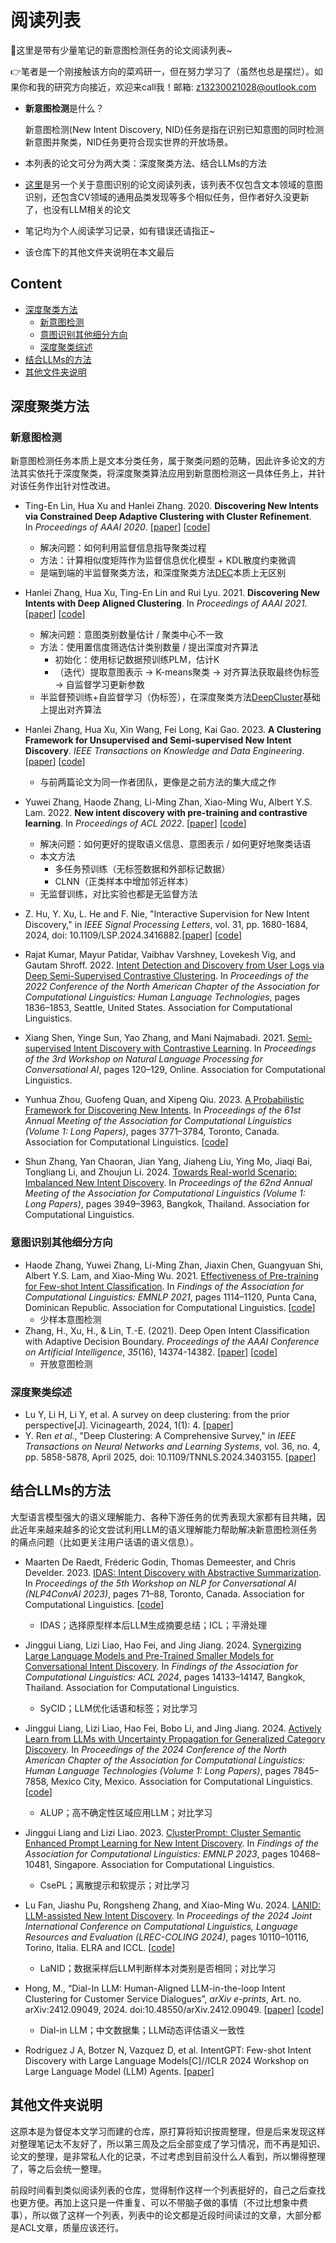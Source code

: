 # 阅读列表
👋这里是带有少量笔记的新意图检测任务的论文阅读列表~

👉笔者是一个刚接触该方向的菜鸡研一，但在努力学习了（虽然也总是摆烂）。如果你和我的研究方向接近，欢迎来call我！邮箱: z13230021028@outlook.com

- **新意图检测**是什么？

	新意图检测(New Intent Discovery, NID)任务是指在识别已知意图的同时检测新意图并聚类，NID任务更符合现实世界的开放场景。
	
- 本列表的论文可分为两大类：深度聚类方法、结合LLMs的方法

- [这里](https://github.com/thuiar/OKD-Reading-List)是另一个关于意图识别的论文阅读列表，该列表不仅包含文本领域的意图识别，还包含CV领域的通用品类发现等多个相似任务，但作者好久没更新了，也没有LLM相关的论文

- 笔记均为个人阅读学习记录，如有错误还请指正~

- 该仓库下的其他文件夹说明在本文最后

## Content
- [深度聚类方法](#深度聚类方法)
	- [新意图检测](#新意图检测)
	- [意图识别其他细分方向](#意图识别其他细分方向)
	- [深度聚类综述](#深度聚类综述)
- [结合LLMs的方法](#结合llms的方法)
- [其他文件夹说明](#其他文件夹说明)

## 深度聚类方法
### 新意图检测
新意图检测任务本质上是文本分类任务，属于聚类问题的范畴，因此许多论文的方法其实依托于深度聚类，将深度聚类算法应用到新意图检测这一具体任务上，并针对该任务作出针对性改进。

- Ting-En Lin, Hua Xu and Hanlei Zhang. 2020. **Discovering New Intents via Constrained Deep Adaptive Clustering with Cluster Refinement**. In _Proceedings of AAAI 2020_. [[paper](https://arxiv.org/pdf/1911.08891.pdf)] [[code](https://github.com/thuiar/CDAC-plus)]
	- 解决问题：如何利用监督信息指导聚类过程
	- 方法：计算相似度矩阵作为监督信息优化模型 + KDL散度约束微调
	- 是端到端的半监督聚类方法，和深度聚类方法[DEC](https://arxiv.org/pdf/1511.06335)本质上无区别

- Hanlei Zhang, Hua Xu, Ting-En Lin and Rui Lyu. 2021. **Discovering New Intents with Deep Aligned Clustering**. In _Proceedings of AAAI 2021_.[[paper](https://arxiv.org/pdf/2012.08987.pdf)] [[code](https://github.com/thuiar/DeepAligned-Clustering)]
	- 解决问题：意图类别数量估计 / 聚类中心不一致
	- 方法：使用置信度筛选估计类别数量 / 提出深度对齐算法
		- 初始化：使用标记数据预训练PLM，估计K
		- （迭代）提取意图表示 -> K-means聚类 -> 对齐算法获取最终伪标签 -> 自监督学习更新参数
	- 半监督预训练+自监督学习（伪标签），在深度聚类方法[DeepCluster](https://arxiv.org/pdf/1807.05520)基础上提出对齐算法

- Hanlei Zhang, Hua Xu, Xin Wang, Fei Long, Kai Gao. 2023. **A Clustering Framework for Unsupervised and Semi-supervised New Intent Discovery**. _IEEE Transactions on Knowledge and Data Engineering_. [[paper](https://ieeexplore.ieee.org/document/10349963)] [[code](https://github.com/thuiar/TEXTOIR)]
	- 与前两篇论文为同一作者团队，更像是之前方法的集大成之作

- Yuwei Zhang, Haode Zhang, Li-Ming Zhan, Xiao-Ming Wu, Albert Y.S. Lam. 2022. **New intent discovery with pre-training and contrastive learning**. In _Proceedings of ACL 2022_. [[paper](https://aclanthology.org/2022.acl-long.21/)] [[code](https://github.com/fanolabs/NID_ACLARR2022)]
	- 解决问题：如何更好的提取语义信息、意图表示 / 如何更好地聚类话语
	- 本文方法
		- 多任务预训练（无标签数据和外部标记数据）
		- CLNN（正类样本中增加邻近样本）
	- 无监督训练，对比实验也都是无监督方法

- Z. Hu, Y. Xu, L. He and F. Nie, "Interactive Supervision for New Intent Discovery," in _IEEE Signal Processing Letters_, vol. 31, pp. 1680-1684, 2024, doi: 10.1109/LSP.2024.3416882.[[paper](https://ieeexplore.ieee.org/stamp/stamp.jsp?tp=&arnumber=10564149)] [[code](https://github.com/Tarrius/INS/tree/main)]
- Rajat Kumar, Mayur Patidar, Vaibhav Varshney, Lovekesh Vig, and Gautam Shroff. 2022. [Intent Detection and Discovery from User Logs via Deep Semi-Supervised Contrastive Clustering](https://aclanthology.org/2022.naacl-main.134/). In _Proceedings of the 2022 Conference of the North American Chapter of the Association for Computational Linguistics: Human Language Technologies_, pages 1836–1853, Seattle, United States. Association for Computational Linguistics.
- Xiang Shen, Yinge Sun, Yao Zhang, and Mani Najmabadi. 2021. [Semi-supervised Intent Discovery with Contrastive Learning](https://aclanthology.org/2021.nlp4convai-1.12/). In _Proceedings of the 3rd Workshop on Natural Language Processing for Conversational AI_, pages 120–129, Online. Association for Computational Linguistics. 
- Yunhua Zhou, Guofeng Quan, and Xipeng Qiu. 2023. [A Probabilistic Framework for Discovering New Intents](https://aclanthology.org/2023.acl-long.209/). In _Proceedings of the 61st Annual Meeting of the Association for Computational Linguistics (Volume 1: Long Papers)_, pages 3771–3784, Toronto, Canada. Association for Computational Linguistics. [[code](https://github.com/zyh190507/Probabilistic-discovery-new-intents)]
- Shun Zhang, Yan Chaoran, Jian Yang, Jiaheng Liu, Ying Mo, Jiaqi Bai, Tongliang Li, and Zhoujun Li. 2024. [Towards Real-world Scenario: Imbalanced New Intent Discovery](https://aclanthology.org/2024.acl-long.217/). In _Proceedings of the 62nd Annual Meeting of the Association for Computational Linguistics (Volume 1: Long Papers)_, pages 3949–3963, Bangkok, Thailand. Association for Computational Linguistics.
### 意图识别其他细分方向
- Haode Zhang, Yuwei Zhang, Li-Ming Zhan, Jiaxin Chen, Guangyuan Shi, Albert Y.S. Lam, and Xiao-Ming Wu. 2021. [Effectiveness of Pre-training for Few-shot Intent Classification](https://aclanthology.org/2021.findings-emnlp.96/). In _Findings of the Association for Computational Linguistics: EMNLP 2021_, pages 1114–1120, Punta Cana, Dominican Republic. Association for Computational Linguistics. [[code](https://github.com/fanolabs/IntentBert)]
	- 少样本意图检测
- Zhang, H., Xu, H., & Lin, T.-E. (2021). Deep Open Intent Classification with Adaptive Decision Boundary. _Proceedings of the AAAI Conference on Artificial Intelligence_, _35_(16), 14374-14382. [[paper](https://arxiv.org/pdf/2012.10209)] [[code](https://github.com/thuiar/Adaptive-Decision-Boundary)]
	- 开放意图检测
### 深度聚类综述
- Lu Y, Li H, Li Y, et al. A survey on deep clustering: from the prior perspective[J]. Vicinagearth, 2024, 1(1): 4. [[paper](https://arxiv.org/pdf/2406.19602)]
- Y. Ren _et al_., "Deep Clustering: A Comprehensive Survey," in _IEEE Transactions on Neural Networks and Learning Systems_, vol. 36, no. 4, pp. 5858-5878, April 2025, doi: 10.1109/TNNLS.2024.3403155. [[paper](https://arxiv.org/pdf/2210.04142)]

## 结合LLMs的方法
大型语言模型强大的语义理解能力、各种下游任务的优秀表现大家都有目共睹，因此近年来越来越多的论文尝试利用LLM的语义理解能力帮助解决新意图检测任务的痛点问题（比如更关注用户话语的语义信息）。

- Maarten De Raedt, Fréderic Godin, Thomas Demeester, and Chris Develder. 2023. [IDAS: Intent Discovery with Abstractive Summarization](https://aclanthology.org/2023.nlp4convai-1.7/). In _Proceedings of the 5th Workshop on NLP for Conversational AI (NLP4ConvAI 2023)_, pages 71–88, Toronto, Canada. Association for Computational Linguistics. [[code](https://github.com/maarten-deraedt/IDAS-intent-discovery-with-abstract-summarization)]
	- IDAS；选择原型样本后LLM生成摘要总结；ICL；平滑处理

- Jinggui Liang, Lizi Liao, Hao Fei, and Jing Jiang. 2024. [Synergizing Large Language Models and Pre-Trained Smaller Models for Conversational Intent Discovery](https://aclanthology.org/2024.findings-acl.840.pdf). In _Findings of the Association for Computational Linguistics: ACL 2024_, pages 14133–14147, Bangkok, Thailand. Association for Computational Linguistics.
	- SyCID；LLM优化话语和标签；对比学习

- Jinggui Liang, Lizi Liao, Hao Fei, Bobo Li, and Jing Jiang. 2024. [Actively Learn from LLMs with Uncertainty Propagation for Generalized Category Discovery](https://aclanthology.org/2024.naacl-long.434/). In _Proceedings of the 2024 Conference of the North American Chapter of the Association for Computational Linguistics: Human Language Technologies (Volume 1: Long Papers)_, pages 7845–7858, Mexico City, Mexico. Association for Computational Linguistics. [[code](https://github.com/liangjinggui/ALUP)]
	- ALUP；高不确定性区域应用LLM；对比学习

- Jinggui Liang and Lizi Liao. 2023. [ClusterPrompt: Cluster Semantic Enhanced Prompt Learning for New Intent Discovery](https://aclanthology.org/2023.findings-emnlp.702/). In _Findings of the Association for Computational Linguistics: EMNLP 2023_, pages 10468–10481, Singapore. Association for Computational Linguistics.
	- CsePL；离散提示和软提示；对比学习

- Lu Fan, Jiashu Pu, Rongsheng Zhang, and Xiao-Ming Wu. 2024. [LANID: LLM-assisted New Intent Discovery](https://aclanthology.org/2024.lrec-main.883/). In _Proceedings of the 2024 Joint International Conference on Computational Linguistics, Language Resources and Evaluation (LREC-COLING 2024)_, pages 10110–10116, Torino, Italia. ELRA and ICCL. [[code](https://github.com/floatSDSDS/LANID)]
	- LaNID；数据采样后LLM判断样本对类别是否相同；对比学习

- Hong, M., “Dial-In LLM: Human-Aligned LLM-in-the-loop Intent Clustering for Customer Service Dialogues”, <i>arXiv e-prints</i>, Art. no. arXiv:2412.09049, 2024. doi:10.48550/arXiv.2412.09049. [[paper](https://arxiv.org/pdf/2412.09049)] [[code](https://anonymous.4open.science/r/Dial-in-LLM-0410/README.md)]
	-  Dial-in LLM；中文数据集；LLM动态评估语义一致性
- Rodriguez J A, Botzer N, Vazquez D, et al. IntentGPT: Few-shot Intent Discovery with Large Language Models[C]//ICLR 2024 Workshop on Large Language Model (LLM) Agents. [[paper](https://arxiv.org/pdf/2411.10670)]
## 其他文件夹说明
这原本是为督促本文学习而建的仓库，原打算将知识按周整理，但是后来发现这样对整理笔记太不友好了，所以第三周及之后全部变成了学习情况，而不再是知识、论文的整理，是非常私人化的记录，不过考虑到目前没什么人看到，所以懒得整理了，等之后会统一整理。

前段时间看到类似阅读列表的仓库，觉得制作这样一个列表挺好的，自己之后查找也更方便。再加上这只是一件重复、可以不带脑子做的事情（不过比想象中费事），所以做了这样一个列表，列表中的论文都是近段时间读过的文章，大部分都是ACL文章，质量应该还行。
